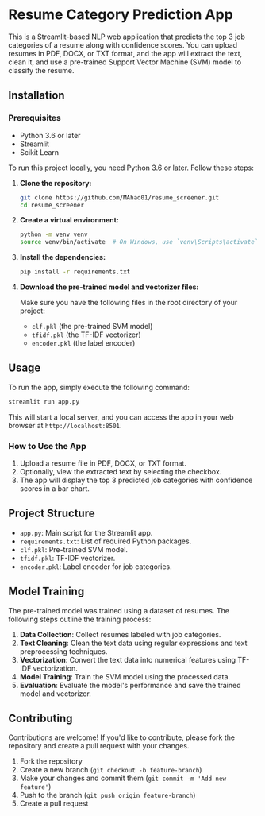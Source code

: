 # Resume Category Prediction App

This is a Streamlit-based NLP web application that predicts the top 3 job categories of a resume along with confidence scores. You can upload resumes in PDF, DOCX, or TXT format, and the app will extract the text, clean it, and use a pre-trained Support Vector Machine (SVM) model to classify the resume.



## Installation

### Prerequisites
- Python 3.6 or later
- Streamlit
- Scikit Learn


To run this project locally, you need Python 3.6 or later. Follow these steps:

1. **Clone the repository:**

    ```bash
    git clone https://github.com/MAhad01/resume_screener.git
    cd resume_screener
    ```

2. **Create a virtual environment:**

    ```bash
    python -m venv venv
    source venv/bin/activate  # On Windows, use `venv\Scripts\activate`
    ```

3. **Install the dependencies:**

    ```bash
    pip install -r requirements.txt
    ```

4. **Download the pre-trained model and vectorizer files:**

    Make sure you have the following files in the root directory of your project:
    - `clf.pkl` (the pre-trained SVM model)
    - `tfidf.pkl` (the TF-IDF vectorizer)
    - `encoder.pkl` (the label encoder)

## Usage

To run the app, simply execute the following command:

```bash
streamlit run app.py
```

This will start a local server, and you can access the app in your web browser at `http://localhost:8501`.

### How to Use the App

1. Upload a resume file in PDF, DOCX, or TXT format.
2. Optionally, view the extracted text by selecting the checkbox.
3. The app will display the top 3 predicted job categories with confidence scores in a bar chart.

## Project Structure

- `app.py`: Main script for the Streamlit app.
- `requirements.txt`: List of required Python packages.
- `clf.pkl`: Pre-trained SVM model.
- `tfidf.pkl`: TF-IDF vectorizer.
- `encoder.pkl`: Label encoder for job categories.

## Model Training

The pre-trained model was trained using a dataset of resumes. The following steps outline the training process:

1. **Data Collection**: Collect resumes labeled with job categories.
2. **Text Cleaning**: Clean the text data using regular expressions and text preprocessing techniques.
3. **Vectorization**: Convert the text data into numerical features using TF-IDF vectorization.
4. **Model Training**: Train the SVM model using the processed data.
5. **Evaluation**: Evaluate the model's performance and save the trained model and vectorizer.

## Contributing

Contributions are welcome! If you'd like to contribute, please fork the repository and create a pull request with your changes.

1. Fork the repository
2. Create a new branch (`git checkout -b feature-branch`)
3. Make your changes and commit them (`git commit -m 'Add new feature'`)
4. Push to the branch (`git push origin feature-branch`)
5. Create a pull request

